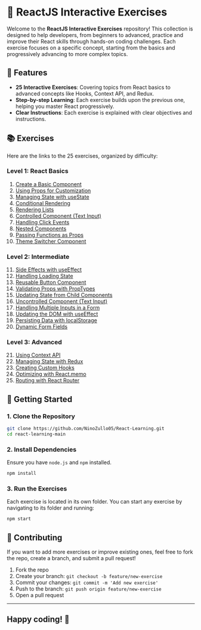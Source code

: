 # 🚀 ReactJS Interactive Exercises

Welcome to the **ReactJS Interactive Exercises** repository! This collection is designed to help developers, from beginners to advanced, practice and improve their React skills through hands-on coding challenges. Each exercise focuses on a specific concept, starting from the basics and progressively advancing to more complex topics.

## 🌟 Features

- **25 Interactive Exercises**: Covering topics from React basics to advanced concepts like Hooks, Context API, and Redux.
- **Step-by-step Learning**: Each exercise builds upon the previous one, helping you master React progressively.
- **Clear Instructions**: Each exercise is explained with clear objectives and instructions.

## 📚 Exercises

Here are the links to the 25 exercises, organized by difficulty:

### **Level 1: React Basics**

1. [Create a Basic Component](https://github.com/NinoZullo05/React-Learning/tree/main/01-create-a-basic-component)
2. [Using Props for Customization](https://github.com/NinoZullo05/React-Learning/tree/main/02-using-props-for-customization)
3. [Managing State with useState](https://github.com/NinoZullo05/React-Learning/tree/main/03-managing-state)
4. [Conditional Rendering](https://github.com/NinoZullo05/React-Learning/tree/main/04-conditional-rendering)
5. [Rendering Lists](https://github.com/NinoZullo05/React-Learning/tree/main/05-rendering-lists)
6. [Controlled Component (Text Input)](https://github.com/NinoZullo05/React-Learning/tree/main/06-controlled-components)
7. [Handling Click Events](https://github.com/NinoZullo05/React-Learning/tree/main/07-handling-click-events)
8. [Nested Components](https://github.com/NinoZullo05/React-Learning/tree/main/08-nested-components)
9. [Passing Functions as Props](https://github.com/NinoZullo05/React-Learning/tree/main/09-function-as-props)
10. [Theme Switcher Component](https://github.com/NinoZullo05/React-Learning/tree/main/10-theme-switcher)

### **Level 2: Intermediate**

11. [Side Effects with useEffect](https://github.com/NinoZullo05/React-Learning/tree/main/11-side-effect)
12. [Handling Loading State](https://github.com/NinoZullo05/React-Learning/tree/main/12-handling-loading-state)
13. [Reusable Button Component](https://github.com/NinoZullo05/React-Learning/tree/main/13-reusable-button-component)
14. [Validating Props with PropTypes](https://github.com/NinoZullo05/React-Learning/tree/main/14-validating-props-with-propstype)
15. [Updating State from Child Components](https://github.com/NinoZullo05/React-Learning/tree/main/15-update-state-from-child)
16. [Uncontrolled Component (Text Input)](https://github.com/NinoZullo05/React-Learning/tree/main/16-uncontrolled-component)
17. [Handling Multiple Inputs in a Form](https://github.com/NinoZullo05/React-Learning/tree/main/17-handling-multiple-inputs)
18. [Updating the DOM with useEffect](https://github.com/NinoZullo05/React-Learning/tree/main/18-update-dom-with-useeffect)
19. [Persisting Data with localStorage](https://github.com/NinoZullo05/React-Learning/tree/main/19-persistent-data-with-localstorage)
20. [Dynamic Form Fields](https://github.com/NinoZullo05/React-Learning/tree/main/20-dynamic-form-field)

### **Level 3: Advanced**

21. [Using Context API](https://github.com/NinoZullo05/React-Learning/tree/main/21-using-context-api)
22. [Managing State with Redux](https://github.com/NinoZullo05/React-Learning/tree/main/22-managing-state-with-redux)
23. [Creating Custom Hooks](https://github.com/NinoZullo05/React-Learning/tree/main/23-creating-custom-hooks)
24. [Optimizing with React.memo](https://github.com/NinoZullo05/React-Learning/tree/main/24-optimizing-with-memo)
25. [Routing with React Router](https://github.com/NinoZullo05/React-Learning/tree/main/25-routing-with-react-router)

## 🚀 Getting Started

### 1. **Clone the Repository**

```bash
git clone https://github.com/NinoZullo05/React-Learning.git
cd react-learning-main
```

### 2. **Install Dependencies**

Ensure you have `node.js` and `npm` installed.

```bash
npm install
```

### 3. **Run the Exercises**

Each exercise is located in its own folder. You can start any exercise by navigating to its folder and running:

```bash
npm start
```

## 🧠 Contributing

If you want to add more exercises or improve existing ones, feel free to fork the repo, create a branch, and submit a pull request!

1. Fork the repo
2. Create your branch: `git checkout -b feature/new-exercise`
3. Commit your changes: `git commit -m 'Add new exercise'`
4. Push to the branch: `git push origin feature/new-exercise`
5. Open a pull request

---

## Happy coding! 🎉
